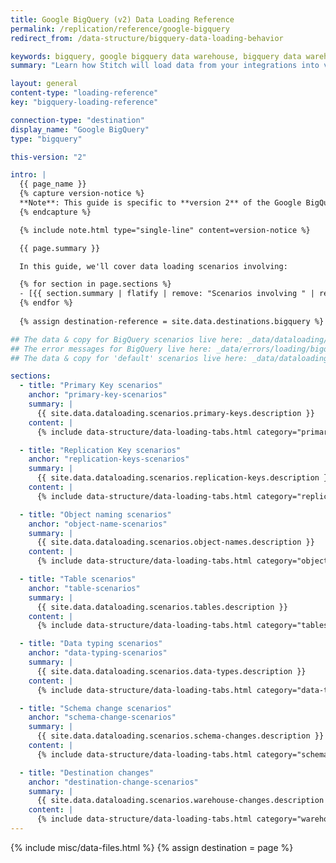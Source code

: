 ```yaml
---
title: Google BigQuery (v2) Data Loading Reference
permalink: /replication/reference/google-bigquery
redirect_from: /data-structure/bigquery-data-loading-behavior

keywords: bigquery, google bigquery data warehouse, bigquery data warehouse, bigquery etl, etl to bigquery
summary: "Learn how Stitch will load data from your integrations into version 2 of Stitch's Google BigQuery destination."

layout: general
content-type: "loading-reference"
key: "bigquery-loading-reference"

connection-type: "destination"
display_name: "Google BigQuery"
type: "bigquery"

this-version: "2"

intro: |
  {{ page_name }}
  {% capture version-notice %}
  **Note**: This guide is specific to **version 2** of the Google BigQuery destination. For info about data loading for version 1, refer to [version 1 of this guide]({{ link.destinations.loading.bigquery-v1 | prepend: site.baseurl }}).
  {% endcapture %}

  {% include note.html type="single-line" content=version-notice %}

  {{ page.summary }}

  In this guide, we'll cover data loading scenarios involving: 

  {% for section in page.sections %}
  - [{{ section.summary | flatify | remove: "Scenarios involving " | remove: "." | | capitalize | strip }}](#{{ section.anchor }})
  {% endfor %}
  
  {% assign destination-reference = site.data.destinations.bigquery %}

## The data & copy for BigQuery scenarios live here: _data/dataloading/bigquery
## The error messages for BigQuery live here: _data/errors/loading/bigquery.yml
## The data & copy for 'default' scenarios live here: _data/dataloading/scenarios

sections:
  - title: "Primary Key scenarios"
    anchor: "primary-key-scenarios"
    summary: |
      {{ site.data.dataloading.scenarios.primary-keys.description }}
    content: |
      {% include data-structure/data-loading-tabs.html category="primary-keys"%}

  - title: "Replication Key scenarios"
    anchor: "replication-keys-scenarios"
    summary: |
      {{ site.data.dataloading.scenarios.replication-keys.description }}
    content: |
      {% include data-structure/data-loading-tabs.html category="replication-keys" %}

  - title: "Object naming scenarios"
    anchor: "object-name-scenarios"
    summary: |
      {{ site.data.dataloading.scenarios.object-names.description }}
    content: |
      {% include data-structure/data-loading-tabs.html category="object-names" %}

  - title: "Table scenarios"
    anchor: "table-scenarios"
    summary: |
      {{ site.data.dataloading.scenarios.tables.description }}
    content: |
      {% include data-structure/data-loading-tabs.html category="tables" %}

  - title: "Data typing scenarios"
    anchor: "data-typing-scenarios"
    summary: |
      {{ site.data.dataloading.scenarios.data-types.description }}
    content: |
      {% include data-structure/data-loading-tabs.html category="data-types" %}

  - title: "Schema change scenarios"
    anchor: "schema-change-scenarios"
    summary: |
      {{ site.data.dataloading.scenarios.schema-changes.description }}
    content: |
      {% include data-structure/data-loading-tabs.html category="schema-changes" %}

  - title: "Destination changes"
    anchor: "destination-change-scenarios"
    summary: |
      {{ site.data.dataloading.scenarios.warehouse-changes.description }}
    content: |
      {% include data-structure/data-loading-tabs.html category="warehouse-changes" %}
---
```

{% include misc/data-files.html %}
{% assign destination = page %}